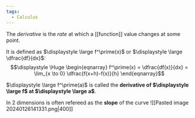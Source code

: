 ```yaml
---
tags:
  - Calculus
---
```

The *derivative* is the *rate* at which a [[function]] value changes at some point.

It is defined as $\displaystyle \large f^\prime(x)$ or $\displaystyle \large \dfrac{df}{dx}$:
$$\displaystyle \Huge \begin{eqnarray} 
f^\prime(x) = \dfrac{df(x)}{dx} =
\lim_{x \to 0} \dfrac{f(x+h)-f(x)}{h}
\end{eqnarray}$$

$\displaystyle \large f^\prime(a)$ is called the **derivative of $\displaystyle \large f$ at $\displaystyle \large a$**.

In 2 dimensions is often refereed as the **slope** of the curve
![[Pasted image 20240126141331.png|400]]

